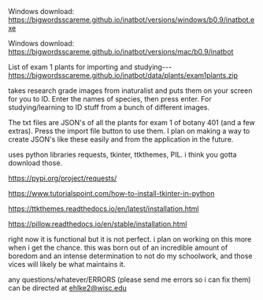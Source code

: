 Windows download: https://bigwordsscareme.github.io/inatbot/versions/windows/b0.9/inatbot.exe

Windows download: https://bigwordsscareme.github.io/inatbot/versions/mac/b0.9/inatbot

List of exam 1 plants for importing and studying---
https://bigwordsscareme.github.io/inatbot/data/plants/exam1plants.zip

takes research grade images from inaturalist and puts them on your screen for you to ID. Enter the names of species, then press enter. For studying/learning to ID stuff from a bunch of different images.

The txt files are JSON's of all the plants for exam 1 of botany 401 (and a few extras). Press the import file button to use them. I plan on making
a way to create JSON's like these easily and from the application in the future.

uses python libraries requests, tkinter, ttkthemes, PIL. i think you gotta download those.

https://pypi.org/project/requests/

https://www.tutorialspoint.com/how-to-install-tkinter-in-python

https://ttkthemes.readthedocs.io/en/latest/installation.html

https://pillow.readthedocs.io/en/stable/installation.html

right now it is functional but it is not perfect. i plan on working on this more when i get the chance. this was born out of an incredible amount of boredom and an intense determination to not do my schoolwork, and those vices will likely be what maintains it.

any questions/whatever/ERRORS (please send me errors so i can fix them) can be directed at ehlke2@wisc.edu
